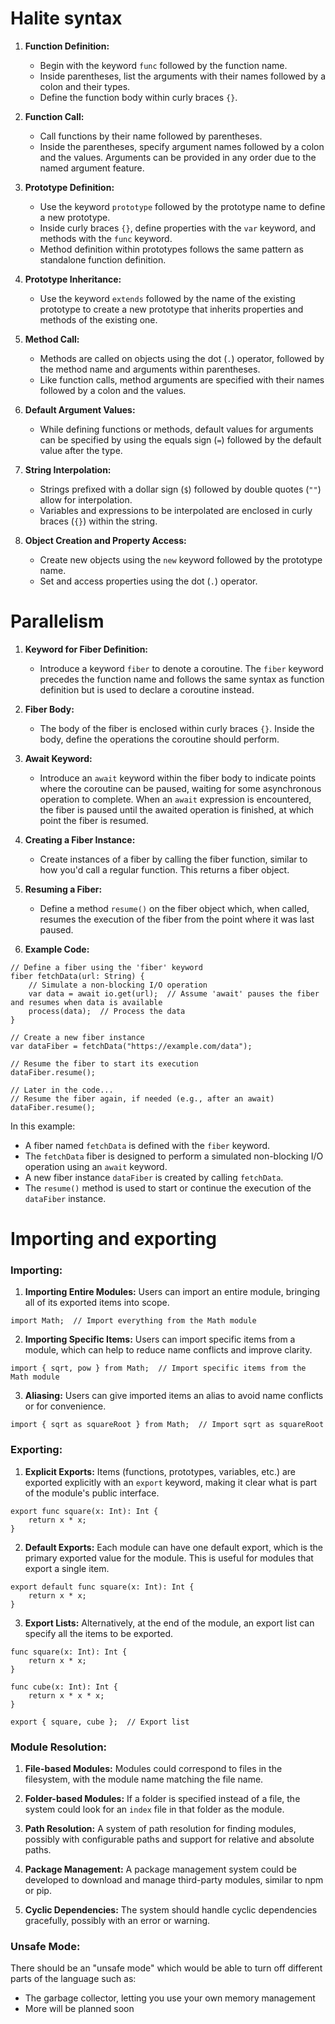 # Halite syntax
1. **Function Definition:**
   - Begin with the keyword `func` followed by the function name.
   - Inside parentheses, list the arguments with their names followed by a colon and their types.
   - Define the function body within curly braces `{}`.

2. **Function Call:**
   - Call functions by their name followed by parentheses.
   - Inside the parentheses, specify argument names followed by a colon and the values. Arguments can be provided in any order due to the named argument feature.

3. **Prototype Definition:**
   - Use the keyword `prototype` followed by the prototype name to define a new prototype.
   - Inside curly braces `{}`, define properties with the `var` keyword, and methods with the `func` keyword.
   - Method definition within prototypes follows the same pattern as standalone function definition.

4. **Prototype Inheritance:**
   - Use the keyword `extends` followed by the name of the existing prototype to create a new prototype that inherits properties and methods of the existing one.

5. **Method Call:**
   - Methods are called on objects using the dot (`.`) operator, followed by the method name and arguments within parentheses.
   - Like function calls, method arguments are specified with their names followed by a colon and the values.

6. **Default Argument Values:**
   - While defining functions or methods, default values for arguments can be specified by using the equals sign (`=`) followed by the default value after the type.

7. **String Interpolation:**
   - Strings prefixed with a dollar sign (`$`) followed by double quotes (`""`) allow for interpolation.
   - Variables and expressions to be interpolated are enclosed in curly braces (`{}`) within the string.

8. **Object Creation and Property Access:**
   - Create new objects using the `new` keyword followed by the prototype name.
   - Set and access properties using the dot (`.`) operator.

# Parallelism
1. **Keyword for Fiber Definition:**
   - Introduce a keyword `fiber` to denote a coroutine. The `fiber` keyword precedes the function name and follows the same syntax as function definition but is used to declare a coroutine instead.

2. **Fiber Body:**
   - The body of the fiber is enclosed within curly braces `{}`. Inside the body, define the operations the coroutine should perform.

3. **Await Keyword:**
   - Introduce an `await` keyword within the fiber body to indicate points where the coroutine can be paused, waiting for some asynchronous operation to complete. When an `await` expression is encountered, the fiber is paused until the awaited operation is finished, at which point the fiber is resumed.

4. **Creating a Fiber Instance:**
   - Create instances of a fiber by calling the fiber function, similar to how you'd call a regular function. This returns a fiber object.

5. **Resuming a Fiber:**
   - Define a method `resume()` on the fiber object which, when called, resumes the execution of the fiber from the point where it was last paused.

6. **Example Code:**

```
// Define a fiber using the 'fiber' keyword
fiber fetchData(url: String) {
    // Simulate a non-blocking I/O operation
    var data = await io.get(url);  // Assume 'await' pauses the fiber and resumes when data is available
    process(data);  // Process the data
}

// Create a new fiber instance
var dataFiber = fetchData("https://example.com/data");

// Resume the fiber to start its execution
dataFiber.resume();

// Later in the code...
// Resume the fiber again, if needed (e.g., after an await)
dataFiber.resume();
```

In this example:

- A fiber named `fetchData` is defined with the `fiber` keyword.
- The `fetchData` fiber is designed to perform a simulated non-blocking I/O operation using an `await` keyword.
- A new fiber instance `dataFiber` is created by calling `fetchData`.
- The `resume()` method is used to start or continue the execution of the `dataFiber` instance.

# Importing and exporting
### Importing:

1. **Importing Entire Modules:**
   Users can import an entire module, bringing all of its exported items into scope.

```
import Math;  // Import everything from the Math module
```

2. **Importing Specific Items:**
   Users can import specific items from a module, which can help to reduce name conflicts and improve clarity.

```
import { sqrt, pow } from Math;  // Import specific items from the Math module
```

3. **Aliasing:**
   Users can give imported items an alias to avoid name conflicts or for convenience.

```
import { sqrt as squareRoot } from Math;  // Import sqrt as squareRoot
```

### Exporting:

1. **Explicit Exports:**
   Items (functions, prototypes, variables, etc.) are exported explicitly with an `export` keyword, making it clear what is part of the module's public interface.

```
export func square(x: Int): Int {
    return x * x;
}
```

2. **Default Exports:**
   Each module can have one default export, which is the primary exported value for the module. This is useful for modules that export a single item.

```
export default func square(x: Int): Int {
    return x * x;
}
```

3. **Export Lists:**
   Alternatively, at the end of the module, an export list can specify all the items to be exported.

```
func square(x: Int): Int {
    return x * x;
}

func cube(x: Int): Int {
    return x * x * x;
}

export { square, cube };  // Export list
```

### Module Resolution:

1. **File-based Modules:**
   Modules could correspond to files in the filesystem, with the module name matching the file name.

2. **Folder-based Modules:**
   If a folder is specified instead of a file, the system could look for an `index` file in that folder as the module.

3. **Path Resolution:**
   A system of path resolution for finding modules, possibly with configurable paths and support for relative and absolute paths.

4. **Package Management:**
   A package management system could be developed to download and manage third-party modules, similar to npm or pip.

5. **Cyclic Dependencies:**
   The system should handle cyclic dependencies gracefully, possibly with an error or warning.

### Unsafe Mode:
There should be an "unsafe mode" which would be able to turn off different parts of the language such as:
- The garbage collector, letting you use your own memory management
- More will be planned soon